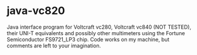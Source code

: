 # java-vc820

Java interface program for Voltcraft vc280, Voltcraft vc840 (NOT TESTED), their UNI-T equivalents and possibly other multimeters using the Fortune Semiconductor FS9721_LP3 chip. Code works on my machine, but comments are left to your imagination.
